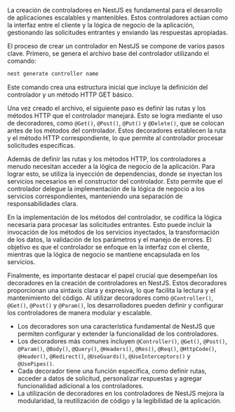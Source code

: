 La creación de controladores en NestJS es fundamental para el desarrollo de aplicaciones escalables y mantenibles. Estos controladores actúan como la interfaz entre el cliente y la lógica de negocio de la aplicación, gestionando las solicitudes entrantes y enviando las respuestas apropiadas.

El proceso de crear un controlador en NestJS se compone de varios pasos clave. Primero, se genera el archivo base del controlador utilizando el comando:

```cmd
nest generate controller name
```

Este comando crea una estructura inicial que incluye la definición del controlador y un método HTTP GET básico.

Una vez creado el archivo, el siguiente paso es definir las rutas y los métodos HTTP que el controlador manejará. Esto se logra mediante el uso de decoradores, como `@Get()`, `@Post()`, `@Put()` y `@Delete()`, que se colocan antes de los métodos del controlador. Estos decoradores establecen la ruta y el método HTTP correspondiente, lo que permite al controlador procesar solicitudes específicas.

Además de definir las rutas y los métodos HTTP, los controladores a menudo necesitan acceder a la lógica de negocio de la aplicación. Para lograr esto, se utiliza la inyección de dependencias, donde se inyectan los servicios necesarios en el constructor del controlador. Esto permite que el controlador delegue la implementación de la lógica de negocio a los servicios correspondientes, manteniendo una separación de responsabilidades clara.

En la implementación de los métodos del controlador, se codifica la lógica necesaria para procesar las solicitudes entrantes. Esto puede incluir la invocación de los métodos de los servicios inyectados, la transformación de los datos, la validación de los parámetros y el manejo de errores. El objetivo es que el controlador se enfoque en la interfaz con el cliente, mientras que la lógica de negocio se mantiene encapsulada en los servicios.

Finalmente, es importante destacar el papel crucial que desempeñan los decoradores en la creación de controladores en NestJS. Estos decoradores proporcionan una sintaxis clara y expresiva, lo que facilita la lectura y el mantenimiento del código. Al utilizar decoradores como `@Controller()`, `@Get()`, `@Post()` y `@Param()`, los desarrolladores pueden definir y configurar los controladores de manera modular y escalable.

- Los decoradores son una característica fundamental de NestJS que permiten configurar y extender la funcionalidad de los controladores.
- Los decoradores más comunes incluyen `@Controller()`, `@Get()`, `@Post()`, `@Param()`, `@Body()`, `@Query()`, `@Headers()`, `@Res()`, `@Req()`, `@HttpCode()`, `@Header()`, `@Redirect()`, `@UseGuards()`, `@UseInterceptors()` y `@UsePipes()`.
- Cada decorador tiene una función específica, como definir rutas, acceder a datos de solicitud, personalizar respuestas y agregar funcionalidad adicional a los controladores.
- La utilización de decoradores en los controladores de NestJS mejora la modularidad, la reutilización de código y la legibilidad de la aplicación.